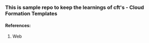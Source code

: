 ### This is sample repo to keep the learnings of cft's - Cloud Formation Templates


#### References:
1. Web